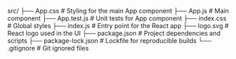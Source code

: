 src/
├── App.css             # Styling for the main App component
├── App.js              # Main component
├── App.test.js         # Unit tests for App component
├── index.css           # Global styles
├── index.js            # Entry point for the React app
├── logo.svg            # React logo used in the UI
├── package.json        # Project dependencies and scripts
├── package-lock.json   # Lockfile for reproducible builds
└── .gitignore          # Git ignored files
